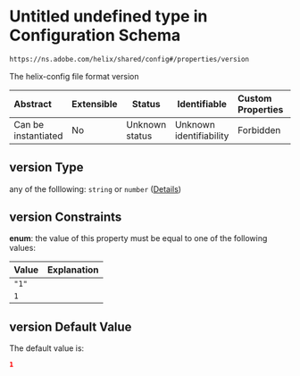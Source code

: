# Untitled undefined type in Configuration Schema

```txt
https://ns.adobe.com/helix/shared/config#/properties/version
```

The helix-config file format version


| Abstract            | Extensible | Status         | Identifiable            | Custom Properties | Additional Properties | Access Restrictions | Defined In                                                        |
| :------------------ | ---------- | -------------- | ----------------------- | :---------------- | --------------------- | ------------------- | ----------------------------------------------------------------- |
| Can be instantiated | No         | Unknown status | Unknown identifiability | Forbidden         | Allowed               | none                | [config.schema.json\*](config.schema.json "open original schema") |

## version Type

any of the folllowing: `string` or `number` ([Details](config-properties-version.md))

## version Constraints

**enum**: the value of this property must be equal to one of the following values:

| Value | Explanation |
| :---- | ----------- |
| `"1"` |             |
| `1`   |             |

## version Default Value

The default value is:

```json
1
```
